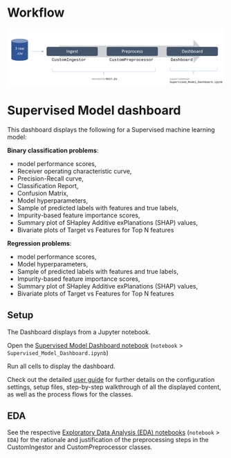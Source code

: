 # Workflow

![](user_guide/_static/sup_dashbrd/notebook_workflow.png)



# Supervised Model dashboard



This dashboard displays the following for a Supervised machine learning model:



**Binary classification problems**: 

- model performance scores, 
- Receiver operating characteristic curve,
- Precision-Recall curve,   
- Classification Report, 
- Confusion Matrix, 
- Model hyperparameters, 
- Sample of predicted labels with features and true labels,
- Impurity-based feature importance scores,
- Summary plot of SHapley Additive exPlanations (SHAP) values,
- Bivariate plots of Target vs Features for Top N features



**Regression problems**:

- model performance scores,
- Model hyperparameters, 
- Sample of predicted labels with features and true labels,
- Impurity-based feature importance scores,
- Summary plot of SHapley Additive exPlanations (SHAP) values,
- Bivariate plots of Target vs Features for Top N features



## Setup



The Dashboard displays from a Jupyter notebook. 

Open the [Supervised Model Dashboard notebook](notebook/Supervised_Model_Dashboard.ipynb) (`notebook` > `Supervised_Model_Dashboard.ipynb`)

Run all cells to display the dashboard. 



Check out the detailed [user guide](user_guide/Supervised_Model_Dashboard.md) for further details on the configuration settings, setup files, step-by-step walkthrough of all the displayed content, as well as the process flows for the classes. 

## EDA 

See the respective [Exploratory Data Analysis (EDA) notebooks](notebook/EDA) (`notebook` > `EDA`) for the rationale and justification of the preprocessing steps in the CustomIngestor and CustomPreprocessor classes.   
